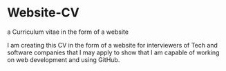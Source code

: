 # Website-CV
a Curriculum vitae in the form of a website

I am creating this CV in the form of a website for interviewers of Tech and software companies that
I may apply to show that I am capable of working on web development and using GitHub. 

